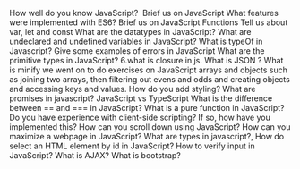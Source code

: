 How well do you know JavaScript? 
Brief us on JavaScript
What features were implemented with ES6?
Brief us on JavaScript Functions
Tell us about var, let and const
What are the datatypes in JavaScript?
What are undeclared and undefined variables in JavaScript?
What is typeOf in Javascript?
Give some examples of errors in JavaScript
What are the primitive types in JavaScript?
6.what is closure in js.
What is JSON ?
What is minify
 we went on to do exercises on JavaScript arrays and objects such as joining two arrays, then filtering out evens and odds and creating objects and accessing keys and values.
How do you add styling?
What are promises in javascript?
JavaScript vs TypeScript
What is the difference between == and === in JavaScript?
What is a pure function in JavaScript?
Do you have experience with client-side scripting? If so, how have you implemented this?
How can you scroll down using JavaScript?
How can you maximize a webpage in JavaScript?
What are types in javascript?,
How do select an HTML element by id in JavaScript?
How to verify input in JavaScript?
What is AJAX? 
What is bootstrap?
